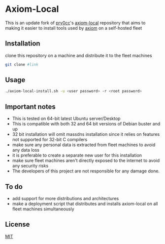 # Axiom-Local

This is an update fork of [pry0cc](https://github.com/pry0cc)'s [axiom-local](https://github.com/pry0cc/axiom-local) repository that aims to making it easier to install tools used by [axiom](https://github.com/pry0cc/axiom) on a self-hosted fleet

## Installation

clone this repository on a machine and distribute it to the fleet machines

```bash
git clone #link
```
## Usage

```bash
./axiom-local-install.sh -u <user password> -r <root password>
```
## Important notes

* This is tested on 64-bit latest Ubuntu server/Desktop
* This is compatible with both 32 and 64 bit versions of Debian buster and up
* 32 bit installation will omit massdns installation since it relies on features not supported for 32-bit C compilers
* make sure any personal data is extracted from fleet machines to avoid any data loss
* it is preferable to create a separate new user for this installation
* make sure fleet machines aren't directly exposed to the internet to avoid any security risks
* The developers of this project are not responsible for any damage done. 

## To do
* add support for more distributions and architectures
* make a deployment script that distributes and installs axiom-local on all fleet machines simultaneously 



## License

[MIT](https://choosealicense.com/licenses/mit/)